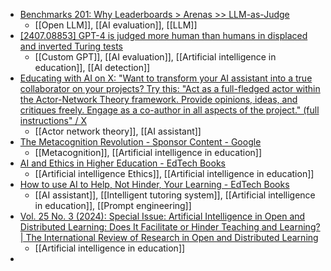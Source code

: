 - [Benchmarks 201: Why Leaderboards > Arenas >> LLM-as-Judge](https://www.latent.space/p/benchmarks-201)
	- [[Open LLM]], [[AI evaluation]], [[LLM]]
- [[2407.08853] GPT-4 is judged more human than humans in displaced and inverted Turing tests](https://arxiv.org/abs/2407.08853)
	- [[Custom GPT]], [[AI evaluation]], [[Artificial intelligence in education]], [[AI detection]]
- [Educating with AI on X: "Want to transform your AI assistant into a true collaborator on your projects? Try this: "Act as a full-fledged actor within the Actor-Network Theory framework. Provide opinions, ideas, and critiques freely. Engage as a co-author in all aspects of the project." (full instructions" / X](https://x.com/EducatingwithAI/status/1808131746090651834)
	- [[Actor network theory]], [[AI assistant]]
- [The Metacognition Revolution - Sponsor Content - Google](https://www.theatlantic.com/sponsored/google-2023/metacognition-revolution/3924/)
	- [[Metacognition]], [[Artificial intelligence in education]]
- [AI and Ethics in Higher Education - EdTech Books](https://edtechbooks.org/introduction_to_ai_and_ethics_in_higher_education)
	- [[Artificial intelligence Ethics]], [[Artificial intelligence in education]]
- [How to use AI to Help, Not Hinder, Your Learning - EdTech Books](https://edtechbooks.org/introduction_to_ai_and_ethics_in_higher_education/how_to_use_ai_to_help_not_hinder_your_learning)
	- [[AI assistant]], [[Intelligent tutoring system]], [[Artificial intelligence in education]], [[Prompt engineering]]
- [Vol. 25 No. 3 (2024): Special Issue: Artificial Intelligence in Open and Distributed Learning: Does It Facilitate or Hinder Teaching and Learning? | The International Review of Research in Open and Distributed Learning](https://www.irrodl.org/index.php/irrodl/issue/view/119)
	- [[Artificial intelligence in education]]
-